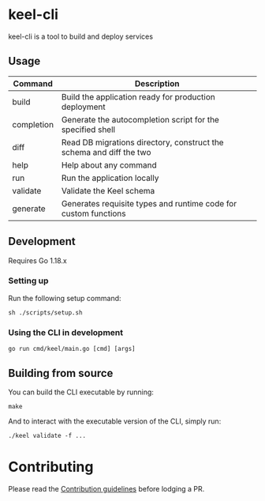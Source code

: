 # keel-cli

keel-cli is a tool to build and deploy services

## Usage

| Command           | Description                                                                                       |
|-------------------|---------------------------------------------------------------------------------------------------|
|  build            | Build the application ready for production deployment                                             |
|  completion       | Generate the autocompletion script for the specified shell                                        |
|  diff             | Read DB migrations directory, construct the schema and diff the two                               |
|  help             | Help about any command                                                                            |
|  run              | Run the application locally                                                                       |
|  validate         | Validate the Keel schema                                                                          |
|  generate         | Generates requisite types and runtime code for custom functions                                   |

## Development

Requires Go 1.18.x

### Setting up

Run the following setup command:

```
sh ./scripts/setup.sh
```

### Using the CLI in development

```
go run cmd/keel/main.go [cmd] [args]
```

## Building from source

You can build the CLI executable by running:

```
make
```

And to interact with the executable version of the CLI, simply run:

```
./keel validate -f ...
```

# Contributing

Please read the [Contribution guidelines](/CONTRIBUTING.md) before lodging a PR.